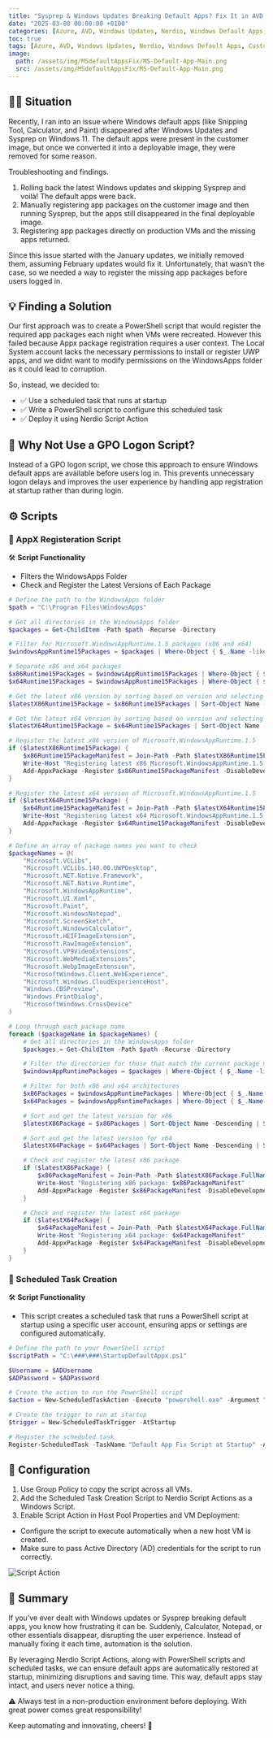 ```yaml
---
title: "Sysprep & Windows Updates Breaking Default Apps? Fix It in AVD with Nerdio"
date: "2025-03-08 00:00:00 +0100"
categories: [Azure, AVD, Windows Updates, Nerdio, Windows Default Apps, Custom Image, Windows 11]
toc: true
tags: [Azure, AVD, Windows Updates, Nerdio, Windows Default Apps, Custom Image, Windows 11]
image:
  path: /assets/img/MSdefaultAppsFix/MS-Default-App-Main.png
  src: /assets/img/MSdefaultAppsFix/MS-Default-App-Main.png
---
```


## 🕵️‍♂️ Situation

Recently, I ran into an issue where Windows default apps (like Snipping Tool, Calculator, and Paint) disappeared after Windows Updates and Sysprep on Windows 11. The default apps were present in the customer image, but once we converted it into a deployable image, they were removed for some reason.

Troubleshooting and findings.

1. Rolling back the latest Windows updates and skipping Sysprep and voilà! The default apps were back.
2. Manually registering app packages on the customer image and then running Sysprep, but the apps still disappeared in the final deployable image.
3. Registering app packages directly on production VMs and the missing apps returned.

Since this issue started with the January updates, we initially removed them, assuming February updates would fix it. Unfortunately, that wasn’t the case, so we needed a way to register the missing app packages before users logged in.

## 💡 Finding a Solution

Our first approach was to create a PowerShell script that would register the required app packages each night when VMs were recreated. However this failed because Appx package registration requires a user context. The Local System account lacks the necessary permissions to install or register UWP apps, and we didnt want to modify permissions on the WindowsApps folder as it could lead to corruption.

So, instead, we decided to:

- ✅ Use a scheduled task that runs at startup
- ✅ Write a PowerShell script to configure this scheduled task
- ✅ Deploy it using Nerdio Script Action

## 🎯 Why Not Use a GPO Logon Script?

Instead of a GPO logon script, we chose this approach to ensure Windows default apps are available before users log in. This prevents unnecessary logon delays and improves the user experience by handling app registration at startup rather than during login.

## ⚙️ Scripts

### 📜 AppX Registeration Script
🛠 **Script Functionality**
- Filters the WindowsApps Folder
- Check and Register the Latest Versions of Each Package

```powershell
# Define the path to the WindowsApps folder
$path = "C:\Program Files\WindowsApps"

# Get all directories in the WindowsApps folder
$packages = Get-ChildItem -Path $path -Recurse -Directory

# Filter for Microsoft.WindowsAppRuntime.1.5 packages (x86 and x64)
$windowsAppRuntime15Packages = $packages | Where-Object { $_.Name -like "Microsoft.WindowsAppRuntime.1.5*" }

# Separate x86 and x64 packages
$x86Runtime15Packages = $windowsAppRuntime15Packages | Where-Object { $_.Name -match "x86" }
$x64Runtime15Packages = $windowsAppRuntime15Packages | Where-Object { $_.Name -match "x64" }

# Get the latest x86 version by sorting based on version and selecting the highest version
$latestX86Runtime15Package = $x86Runtime15Packages | Sort-Object Name -Descending | Select-Object -First 1

# Get the latest x64 version by sorting based on version and selecting the highest version
$latestX64Runtime15Package = $x64Runtime15Packages | Sort-Object Name -Descending | Select-Object -First 1

# Register the latest x86 version of Microsoft.WindowsAppRuntime.1.5
if ($latestX86Runtime15Package) {
    $x86Runtime15PackageManifest = Join-Path -Path $latestX86Runtime15Package.FullName -ChildPath "AppxManifest.xml"
    Write-Host "Registering latest x86 Microsoft.WindowsAppRuntime.1.5 package: $x86Runtime15PackageManifest"
    Add-AppxPackage -Register $x86Runtime15PackageManifest -DisableDevelopmentMode
}

# Register the latest x64 version of Microsoft.WindowsAppRuntime.1.5
if ($latestX64Runtime15Package) {
    $x64Runtime15PackageManifest = Join-Path -Path $latestX64Runtime15Package.FullName -ChildPath "AppxManifest.xml"
    Write-Host "Registering latest x64 Microsoft.WindowsAppRuntime.1.5 package: $x64Runtime15PackageManifest"
    Add-AppxPackage -Register $x64Runtime15PackageManifest -DisableDevelopmentMode
}

# Define an array of package names you want to check
$packageNames = @(
    "Microsoft.VCLibs",
    "Microsoft.VCLibs.140.00.UWPDesktop",
    "Microsoft.NET.Native.Framework",
    "Microsoft.NET.Native.Runtime",
    "Microsoft.WindowsAppRuntime",
    "Microsoft.UI.Xaml",
    "Microsoft.Paint",
    "Microsoft.WindowsNotepad",
    "Microsoft.ScreenSketch",
    "Microsoft.WindowsCalculator",
    "Microsoft.HEIFImageExtension",
    "Microsoft.RawImageExtension",
    "Microsoft.VP9VideoExtensions",
    "Microsoft.WebMediaExtensions",
    "Microsoft.WebpImageExtension",
    "MicrosoftWindows.Client.WebExperience",
    "Microsoft.Windows.CloudExperienceHost",
    "Windows.CBSPreview",
    "Windows.PrintDialog",
    "MicrosoftWindows.CrossDevice"
)

# Loop through each package name
foreach ($packageName in $packageNames) {
    # Get all directories in the WindowsApps folder
    $packages = Get-ChildItem -Path $path -Recurse -Directory

    # Filter the directories for those that match the current package name
    $windowsAppRuntimePackages = $packages | Where-Object { $_.Name -like "$packageName*" }

    # Filter for both x86 and x64 architectures
    $x86Packages = $windowsAppRuntimePackages | Where-Object { $_.Name -match "x86" }
    $x64Packages = $windowsAppRuntimePackages | Where-Object { $_.Name -match "x64" }

    # Sort and get the latest version for x86
    $latestX86Package = $x86Packages | Sort-Object Name -Descending | Select-Object -First 1

    # Sort and get the latest version for x64
    $latestX64Package = $x64Packages | Sort-Object Name -Descending | Select-Object -First 1

    # Check and register the latest x86 package
    if ($latestX86Package) {
        $x86PackageManifest = Join-Path -Path $latestX86Package.FullName -ChildPath "AppxManifest.xml"
        Write-Host "Registering x86 package: $x86PackageManifest"
        Add-AppxPackage -Register $x86PackageManifest -DisableDevelopmentMode
    }

    # Check and register the latest x64 package
    if ($latestX64Package) {
        $x64PackageManifest = Join-Path -Path $latestX64Package.FullName -ChildPath "AppxManifest.xml"
        Write-Host "Registering x64 package: $x64PackageManifest"
        Add-AppxPackage -Register $x64PackageManifest -DisableDevelopmentMode
    }
}

```

### 📜 Scheduled Task Creation
🛠 **Script Functionality**
- This script creates a scheduled task that runs a PowerShell script at startup using a specific user account, ensuring apps or settings are configured automatically.

```Powershell
# Define the path to your PowerShell script
$scriptPath = "C:\###\###\StartupDefaultAppx.ps1"

$Username = $ADUsername
$ADPassword = $ADPassword

# Create the action to run the PowerShell script
$action = New-ScheduledTaskAction -Execute "powershell.exe" -Argument "-ExecutionPolicy Bypass -NoProfile -NonInteractive -WindowStyle Hidden -File `"$scriptPath`""

# Create the trigger to run at startup
$trigger = New-ScheduledTaskTrigger -AtStartup

# Register the scheduled task
Register-ScheduledTask -TaskName "Default App Fix Script at Startup" -Action $action -Trigger $trigger -User $Username -Password $ADPassword

```

## 🔧 Configuration
1. Use Group Policy to copy the script across all VMs.
2. Add the Scheduled Task Creation Script to Nerdio Script Actions as a Windows Script.
3. Enable Script Action in Host Pool Properties and VM Deployment:
  - Configure the script to execute automatically when a new host VM is created.
  - Make sure to pass Active Directory (AD) credentials for the script to run correctly.

![Script Action](/assets/img/MSdefaultAppsFix/MS-Default-App-Nerdio.png)

## 🌟 Summary

If you’ve ever dealt with Windows updates or Sysprep breaking default apps, you know how frustrating it can be. Suddenly, Calculator, Notepad, or other essentials disappear, disrupting the user experience. Instead of manually fixing it each time, automation is the solution.

By leveraging Nerdio Script Actions, along with PowerShell scripts and scheduled tasks, we can ensure default apps are automatically restored at startup, minimizing disruptions and saving time. This way, default apps stay intact, and users never notice a thing.

⚠️ Always test in a non-production environment before deploying. With great power comes great responsibility!

Keep automating and innovating, cheers! 🚀
